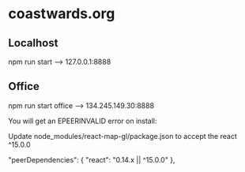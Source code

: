 # coastwards.org

## Localhost
npm run start --> 127.0.0.1:8888

## Office
npm run start office --> 134.245.149.30:8888


You will get an EPEERINVALID error on install:

Update node_modules/react-map-gl/package.json to accept the react ^15.0.0

  "peerDependencies": {
    "react": "0.14.x || ^15.0.0"
  },